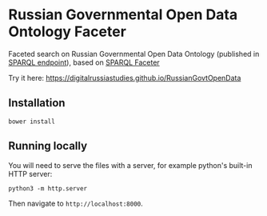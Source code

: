 # Russian Governmental Open Data Ontology Faceter

Faceted search on Russian Governmental Open Data Ontology (published in [SPARQL endpoint](http://ldf.fi/drs-govopendata/sparql)), based on [SPARQL Faceter](https://github.com/SemanticComputing/angular-semantic-faceted-search)

Try it here:
https://digitalrussiastudies.github.io/RussianGovtOpenData

## Installation

`bower install`

## Running locally

You will need to serve the files with a server, for example python's built-in HTTP server:

`python3 -m http.server`

Then navigate to `http://localhost:8000`.
